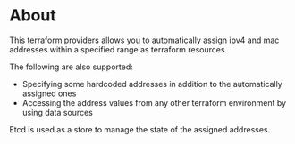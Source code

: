# About

This terraform providers allows you to automatically assign ipv4 and mac addresses within a specified range as terraform resources.

The following are also supported: 
- Specifying some hardcoded addresses in addition to the automatically assigned ones
- Accessing the address values from any other terraform environment by using data sources

Etcd is used as a store to manage the state of the assigned addresses.
